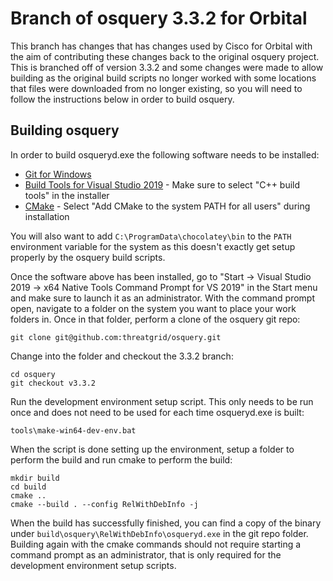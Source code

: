 # Branch of osquery 3.3.2 for Orbital

This branch has changes that has changes used by Cisco for Orbital with the aim of contributing these changes back to the original osquery project. This is branched off of version 3.3.2 and some changes were made to allow building as the original build scripts no longer worked with some locations that files were downloaded from no longer existing, so you will need to follow the instructions below in order to build osquery.

## Building osquery

In order to build osqueryd.exe the following software needs to be installed:

* [Git for Windows](https://git-scm.com/download/win)
* [Build Tools for Visual Studio 2019](https://visualstudio.microsoft.com/downloads/#build-tools-for-visual-studio-2019) - Make sure to select "C++ build tools" in the installer
* [CMake](https://cmake.org/download/) - Select "Add CMake to the system PATH for all users" during installation

You will also want to add `C:\ProgramData\chocolatey\bin` to the `PATH` environment variable for the system as this doesn't exactly get setup properly by the osquery build scripts.

Once the software above has been installed, go to "Start -> Visual Studio 2019 -> x64 Native Tools Command Prompt for VS 2019" in the Start menu and make sure to launch it as an administrator. With the command prompt open, navigate to a folder on the system you want to place your work folders in. Once in that folder, perform a clone of the osquery git repo:
```
git clone git@github.com:threatgrid/osquery.git
```
Change into the folder and checkout the 3.3.2 branch:
```
cd osquery
git checkout v3.3.2
```
Run the development environment setup script. This only needs to be run once and does not need to be used for each time osqueryd.exe is built:
```
tools\make-win64-dev-env.bat
```
When the script is done setting up the environment, setup a folder to perform the build and run cmake to perform the build:
```
mkdir build
cd build
cmake ..
cmake --build . --config RelWithDebInfo -j
```
When the build has successfully finished, you can find a copy of the binary under `build\osquery\RelWithDebInfo\osqueryd.exe` in the git repo folder. Building again with the cmake commands should not require starting a command prompt as an administrator, that is only required for the development environment setup scripts.